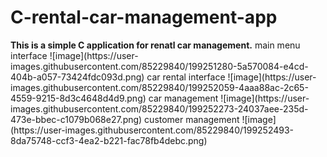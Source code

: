 <h1>C-rental-car-management-app</h1>
<b>This is a simple C application for renatl car management.</b>
main menu interface 
![image](https://user-images.githubusercontent.com/85229840/199251280-5a570084-e4cd-404b-a057-73424fdc093d.png)
car rental interface  
![image](https://user-images.githubusercontent.com/85229840/199252059-4aaa88ac-2c65-4559-9215-8d3c4648d4d9.png)  
car management  
![image](https://user-images.githubusercontent.com/85229840/199252273-24037aee-235d-473e-bbec-c1079b068e27.png)  
customer management
![image](https://user-images.githubusercontent.com/85229840/199252493-8da75748-ccf3-4ea2-b221-fac78fb4debc.png)  

